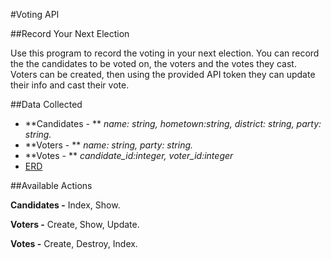#Voting API

##Record Your Next Election

Use this program to record the voting in your next election. You can record
the the candidates to be voted on, the voters and the votes they cast. Voters
can be created, then using the provided API token they can update their info and cast their vote.

##Data Collected

* **Candidates - ** *name: string, hometown:string, district: string, party: string.*
* **Voters - ** *name: string, party: string.*
* **Votes - ** *candidate_id:integer, voter_id:integer*
* [ERD](https://www.lucidchart.com/documents/edit/3d20748a-4f5a-4626-acc6-fecdd6b0eb05?)

##Available Actions

**Candidates -** Index, Show.

**Voters -** Create, Show, Update.

**Votes -**  Create, Destroy, Index.
